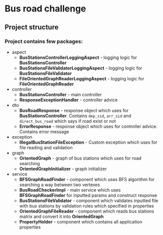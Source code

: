 # Bus road challenge

## Project structure
 
### Project contains few packages:

- aspect
  * __BusStationsControllerLoggingAspect__ - logging logic for __BusStationsController__
  * __BusStationsFileValidatorLoggingAspect__ - logging logic for __BusStationsFileValidator__
  * __FileOrientedGraphReaderLoggingAspect__ - logging logic for __FileOrientedGraphReader__
- controller
   * __BusStationsController__ - main controller
   * __ResponseExceptionHandler__ - controller advice
- dto
    * __BusRoadResponse__ - response object which uses for __BusStationsController__. Contains  `dep_sid`, `arr_sid` 
    and `direct_bus_road` which says if road exist or not
    * __ErrorResponse__ - response object which uses for controller advice. Contains error message
- exception
    * __IllegalBusStationFileException__ - Custom exception which uses for file reading and validation
- graph
    * __OrientedGraph__ - graph of bus stations which uses for road searching
    * __OrientedGraphInitializer__ - graph initializer
- service
    * __BFSGraphRoadFinder__ - component which uses BFS algorithm for searching a way between two vertexes
    * __BusRoadCheckerImpl__ - main service which uses __BFSGraphRoadFinder__ for inputted params and construct response
    * __BusStationsFileValidator__ - component which validates inputted file with bus stations by validation rules which
    specified in properties
    * __OrientedGraphFileReader__ - component which reads bus stations matrix and convert it into __OrientedGraph__
    * __PropertyHolder__ - component which contains all application properties

